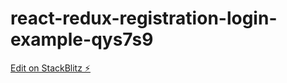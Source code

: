 # react-redux-registration-login-example-qys7s9

[Edit on StackBlitz ⚡️](https://stackblitz.com/edit/react-redux-registration-login-example-qys7s9)